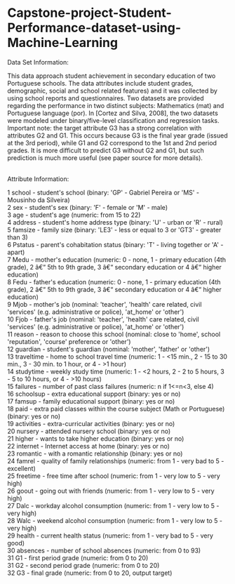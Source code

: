 # Capstone-project-Student-Performance-dataset-using-Machine-Learning

Data Set Information:

This data approach student achievement in secondary education of two Portuguese schools. The data attributes include student grades, demographic, social and school related features) and it was collected by using school reports and questionnaires. Two datasets are provided regarding the performance in two distinct subjects: Mathematics (mat) and Portuguese language (por). In [Cortez and Silva, 2008], the two datasets were modeled under binary/five-level classification and regression tasks. Important note: the target attribute G3 has a strong correlation with attributes G2 and G1. This occurs because G3 is the final year grade (issued at the 3rd period), while G1 and G2 correspond to the 1st and 2nd period grades. It is more difficult to predict G3 without G2 and G1, but such prediction is much more useful (see paper source for more details).

<br>Attribute Information:<br>

1 school - student's school (binary: 'GP' - Gabriel Pereira or 'MS' - Mousinho da Silveira)<br>
2 sex - student's sex (binary: 'F' - female or 'M' - male)<br>
3 age - student's age (numeric: from 15 to 22)<br>
4 address - student's home address type (binary: 'U' - urban or 'R' - rural)<br>
5 famsize - family size (binary: 'LE3' - less or equal to 3 or 'GT3' - greater than 3)<br>
6 Pstatus - parent's cohabitation status (binary: 'T' - living together or 'A' - apart)<br>
7 Medu - mother's education (numeric: 0 - none, 1 - primary education (4th grade), 2 â€“ 5th to 9th grade, 3 â€“ secondary education or 4 â€“ higher education)<br>
8 Fedu - father's education (numeric: 0 - none, 1 - primary education (4th grade), 2 â€“ 5th to 9th grade, 3 â€“ secondary education or 4 â€“ higher education)<br>
9 Mjob - mother's job (nominal: 'teacher', 'health' care related, civil 'services' (e.g. administrative or police), 'at_home' or 'other')<br>
10 Fjob - father's job (nominal: 'teacher', 'health' care related, civil 'services' (e.g. administrative or police), 'at_home' or 'other')<br>
11 reason - reason to choose this school (nominal: close to 'home', school 'reputation', 'course' preference or 'other')<br>
12 guardian - student's guardian (nominal: 'mother', 'father' or 'other')<br>
13 traveltime - home to school travel time (numeric: 1 - <15 min., 2 - 15 to 30 min., 3 - 30 min. to 1 hour, or 4 - >1 hour)<br>
14 studytime - weekly study time (numeric: 1 - <2 hours, 2 - 2 to 5 hours, 3 - 5 to 10 hours, or 4 - >10 hours)<br>
15 failures - number of past class failures (numeric: n if 1<=n<3, else 4)<br>
16 schoolsup - extra educational support (binary: yes or no)<br>
17 famsup - family educational support (binary: yes or no)<br>
18 paid - extra paid classes within the course subject (Math or Portuguese) (binary: yes or no)<br>
19 activities - extra-curricular activities (binary: yes or no)<br>
20 nursery - attended nursery school (binary: yes or no)<br>
21 higher - wants to take higher education (binary: yes or no)<br>
22 internet - Internet access at home (binary: yes or no)<br>
23 romantic - with a romantic relationship (binary: yes or no)<br>
24 famrel - quality of family relationships (numeric: from 1 - very bad to 5 - excellent)<br>
25 freetime - free time after school (numeric: from 1 - very low to 5 - very high)<br>
26 goout - going out with friends (numeric: from 1 - very low to 5 - very high)<br>
27 Dalc - workday alcohol consumption (numeric: from 1 - very low to 5 - very high)<br>
28 Walc - weekend alcohol consumption (numeric: from 1 - very low to 5 - very high)<br>
29 health - current health status (numeric: from 1 - very bad to 5 - very good)<br>
30 absences - number of school absences (numeric: from 0 to 93)<br>
31 G1 - first period grade (numeric: from 0 to 20)<br>
31 G2 - second period grade (numeric: from 0 to 20)<br>
32 G3 - final grade (numeric: from 0 to 20, output target)<br>

